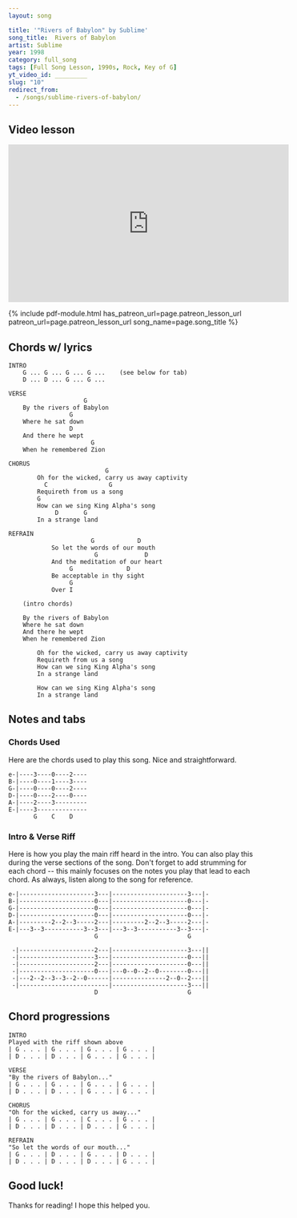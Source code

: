```yaml
---
layout: song

title: '"Rivers of Babylon" by Sublime'
song_title:  Rivers of Babylon
artist: Sublime
year: 1998
category: full_song
tags: [Full Song Lesson, 1990s, Rock, Key of G]
yt_video_id: _________
slug: "10"
redirect_from:
  - /songs/sublime-rivers-of-babylon/
---
```


## Video lesson

<iframe width="560" height="315" src="https://www.youtube.com/embed/E9WcazK7eOI?showinfo=0" frameborder="0" allowfullscreen></iframe>

{% include pdf-module.html has_patreon_url=page.patreon_lesson_url patreon_url=page.patreon_lesson_url song_name=page.song_title %}

## Chords w/ lyrics

    INTRO
        G ... G ... G ... G ...    (see below for tab)
        D ... D ... G ... G ...

    VERSE
                         G
        By the rivers of Babylon
                     G
        Where he sat down
                     D
        And there he wept
                           G
        When he remembered Zion

    CHORUS
                               G
            Oh for the wicked, carry us away captivity
              C                 G
            Requireth from us a song
            G
            How can we sing King Alpha's song
                 D       G
            In a strange land

    REFRAIN    
                           G            D
                So let the words of our mouth
                            G             D
                And the meditation of our heart
                     G               D
                Be acceptable in thy sight
                     G
                Over I

        (intro chords)

        By the rivers of Babylon
        Where he sat down
        And there he wept
        When he remembered Zion

            Oh for the wicked, carry us away captivity
            Requireth from us a song
            How can we sing King Alpha's song
            In a strange land

            How can we sing King Alpha's song
            In a strange land

## Notes and tabs

### Chords Used
Here are the chords used to play this song. Nice and straightforward.

    e-|----3----0----2----
    B-|----0----1----3----
    G-|----0----0----2----
    D-|----0----2----0----
    A-|----2----3---------
    E-|----3--------------
           G    C    D

### Intro & Verse Riff
Here is how you play the main riff heard in the intro. You can also play this during the verse sections of the song. Don't forget to add strumming for each chord -- this mainly focuses on the notes you play that lead to each chord.  As always, listen along to the song for reference.

    e-|---------------------3---|---------------------3---|-
    B-|---------------------0---|---------------------0---|-
    G-|---------------------0---|---------------------0---|-
    D-|---------------------0---|---------------------0---|-
    A-|---------2--2--3-----2---|---------2--2--3-----2---|-
    E-|---3--3-----------3--3---|---3--3-----------3--3---|-
                            G                         G

     -|---------------------2---|---------------------3---||
     -|---------------------3---|---------------------0---||
     -|---------------------2---|---------------------0---||
     -|---------------------0---|---0--0--2--0--------0---||
     -|---2--2--3--3--2--0------|---------------2--0--2---||
     -|-------------------------|---------------------3---||
                            D                         G

## Chord progressions

    INTRO
    Played with the riff shown above
    | G . . . | G . . . | G . . . | G . . . |
    | D . . . | D . . . | G . . . | G . . . |

    VERSE
    "By the rivers of Babylon..."
    | G . . . | G . . . | G . . . | G . . . |
    | D . . . | D . . . | G . . . | G . . . |

    CHORUS
    "Oh for the wicked, carry us away..."
    | G . . . | G . . . | C . . . | G . . . |
    | D . . . | D . . . | D . . . | G . . . |

    REFRAIN
    "So let the words of our mouth..."
    | G . . . | D . . . | G . . . | D . . . |
    | D . . . | D . . . | D . . . | G . . . |

## Good luck!

Thanks for reading! I hope this helped you.
